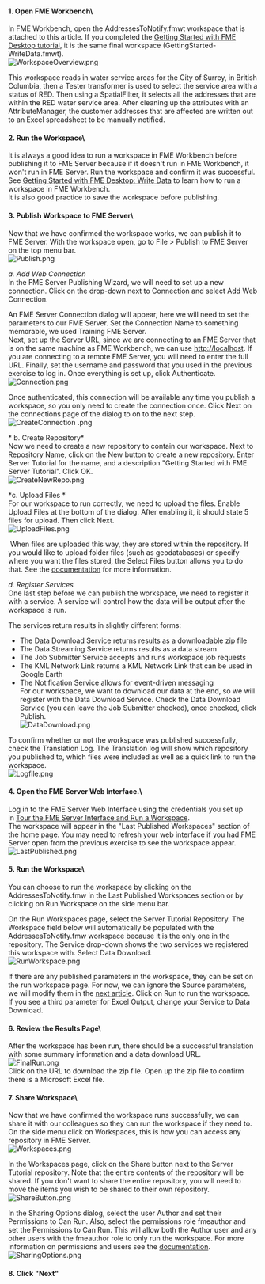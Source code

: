 <head><base target="_blank"> </head>

#### 1\. Open FME Workbench\
In FME Workbench, open the AddressesToNotify.fmwt workspace that is attached to this article. If you completed the [Getting Started with FME Desktop tutorial](https://community.safe.com/s/article/getting-started-with-fme-desktop-translate-data-be), it is the same final workspace (GettingStarted-WriteData.fmwt).\
![WorkspaceOverview.png](https://community.safe.com/servlet/rtaImage?eid=ka14Q000000lKMh&feoid=00N30000006n8wU&refid=0EM4Q00000292lQ)

This workspace reads in water service areas for the City of Surrey, in British Columbia, then a Tester transformer is used to select the service area with a status of RED. Then using a SpatialFilter, it selects all the addresses that are within the RED water service area. After cleaning up the attributes with an AttributeManager, the customer addresses that are affected are written out to an Excel spreadsheet to be manually notified.

#### 2\. Run the Workspace\
It is always a good idea to run a workspace in FME Workbench before publishing it to FME Server because if it doesn't run in FME Workbench, it won't run in FME Server. Run the workspace and confirm it was successful. See [Getting Started with FME Desktop: Write Data](https://community.safe.com/s/article/getting-started-with-fme-desktop-write-data) to learn how to run a workspace in FME Workbench.\
It is also good practice to save the workspace before publishing.

#### 3\. Publish Workspace to FME Server\
Now that we have confirmed the workspace works, we can publish it to FME Server. With the workspace open, go to File > Publish to FME Server on the top menu bar.\
![Publish.png](https://community.safe.com/servlet/rtaImage?eid=ka14Q000000lKMh&feoid=00N30000006n8wU&refid=0EM4Q00000292lM)

*a. Add Web Connection*\
In the FME Server Publishing Wizard, we will need to set up a new connection. Click on the drop-down next to Connection and select Add Web Connection.

An FME Server Connection dialog will appear, here we will need to set the parameters to our FME Server. Set the Connection Name to something memorable, we used Training FME Server.\
Next, set up the Server URL, since we are connecting to an FME Server that is on the same machine as FME Workbench, we can use [http://localhost](http://localhost/). If you are connecting to a remote FME Server, you will need to enter the full URL. Finally, set the username and password that you used in the previous exercise to log in. Once everything is set up, click Authenticate.\
![Connection.png](https://community.safe.com/servlet/rtaImage?eid=ka14Q000000lKMh&feoid=00N30000006n8wU&refid=0EM4Q00000292lu)

Once authenticated, this connection will be available any time you publish a workspace, so you only need to create the connection once. Click Next on the connections page of the dialog to on to the next step.\
![CreateConnection .png](https://community.safe.com/servlet/rtaImage?eid=ka14Q000000lKMh&feoid=00N30000006n8wU&refid=0EM4Q00000292lz)

* b. Create Repository*\
Now we need to create a new repository to contain our workspace. Next to Repository Name, click on the New button to create a new repository. Enter Server Tutorial for the name, and a description "Getting Started with FME Server Tutorial". Click OK.\
![CreateNewRepo.png](https://community.safe.com/servlet/rtaImage?eid=ka14Q000000lKMh&feoid=00N30000006n8wU&refid=0EM4Q00000292m4)

*c. Upload Files *\
For our workspace to run correctly, we need to upload the files. Enable Upload Files at the bottom of the dialog. After enabling it, it should state 5 files for upload. Then click Next.\
![UploadFiles.png](https://community.safe.com/servlet/rtaImage?eid=ka14Q000000lKMh&feoid=00N30000006n8wU&refid=0EM4Q00000292m9)

 When files are uploaded this way, they are stored within the repository. If you would like to upload folder files (such as geodatabases) or specify where you want the files stored, the Select Files button allows you to do that. See the [documentation](https://docs.safe.com/fme/html/FME_Desktop_Documentation/FME_Workbench/Workbench/Sharing_Custom_Resources.htm) for more information.

*d. Register Services*\
One last step before we can publish the workspace, we need to register it with a service. A service will control how the data will be output after the workspace is run.

The services return results in slightly different forms:

-   The Data Download Service returns results as a downloadable zip file
-   The Data Streaming Service returns results as a data stream
-   The Job Submitter Service accepts and runs workspace job requests
-   The KML Network Link returns a KML Network Link that can be used in Google Earth
-   The Notification Service allows for event-driven messaging\
For our workspace, we want to download our data at the end, so we will register with the Data Download Service. Check the Data Download Service (you can leave the Job Submitter checked), once checked, click Publish.\
![DataDownload.png](https://community.safe.com/servlet/rtaImage?eid=ka14Q000000lKMh&feoid=00N30000006n8wU&refid=0EM4Q00000292mE)

To confirm whether or not the workspace was published successfully, check the Translation Log. The Translation log will show which repository you published to, which files were included as well as a quick link to run the workspace.\
![Logfile.png](https://community.safe.com/servlet/rtaImage?eid=ka14Q000000lKMh&feoid=00N30000006n8wU&refid=0EM4Q00000292lg)

#### 4\. Open the FME Server Web Interface.\
Log in to the FME Server Web Interface using the credentials you set up in [Tour the FME Server Interface and Run a Workspace](https://community.safe.com/s/article/Tour-the-FME-Server-Interface-and-Run-a-Workspace).\
The workspace will appear in the "Last Published Workspaces" section of the home page. You may need to refresh your web interface if you had FME Server open from the previous exercise to see the workspace appear.\
![LastPublished.png](https://community.safe.com/servlet/rtaImage?eid=ka14Q000000lKMh&feoid=00N30000006n8wU&refid=0EM4Q00000292mT)

#### 5\. Run the Workspace\
You can choose to run the workspace by clicking on the AddressesToNotify.fmw in the Last Published Workspaces section or by clicking on Run Workspace on the side menu bar.

On the Run Workspaces page, select the Server Tutorial Repository. The Workspace field below will automatically be populated with the AddressesToNotify.fmw workspace because it is the only one in the repository. The Service drop-down shows the two services we registered this workspace with. Select Data Download.\
![RunWorkspace.png](https://community.safe.com/servlet/rtaImage?eid=ka14Q000000lKMh&feoid=00N30000006n8wU&refid=0EM4Q00000292mi)

If there are any published parameters in the workspace, they can be set on the run workspace page. For now, we can ignore the Source parameters, we will modify them in the [next article](https://community.safe.com/s/article/create-self-serve-access-to-data-with-fme-server). Click on Run to run the workspace.\
If you see a third parameter for Excel Output, change your Service to Data Download.

#### 6\. Review the Results Page\
After the workspace has been run, there should be a successful translation with some summary information and a data download URL.\
![FinalRun.png](https://community.safe.com/servlet/rtaImage?eid=ka14Q000000lKMh&feoid=00N30000006n8wU&refid=0EM4Q00000292mn)\
Click on the URL to download the zip file. Open up the zip file to confirm there is a Microsoft Excel file.

#### 7\. Share Workspace\
Now that we have confirmed the workspace runs successfully, we can share it with our colleagues so they can run the workspace if they need to. On the side menu click on Workspaces, this is how you can access any repository in FME Server.\
![Workspaces.png](https://community.safe.com/servlet/rtaImage?eid=ka14Q000000lKMh&feoid=00N30000006n8wU&refid=0EM4Q00000292ms)

In the Workspaces page, click on the Share button next to the Server Tutorial repository. Note that the entire contents of the repository will be shared. If you don't want to share the entire repository, you will need to move the items you wish to be shared to their own repository.\
![ShareButton.png](https://community.safe.com/servlet/rtaImage?eid=ka14Q000000lKMh&feoid=00N30000006n8wU&refid=0EM4Q00000292mx)

In the Sharing Options dialog, select the user Author and set their Permissions to Can Run. Also, select the permissions role fmeauthor and set the Permissions to Can Run. This will allow both the Author user and any other users with the fmeauthor role to only run the workspace. For more information on permissions and users see the [documentation](https://docs.safe.com/fme/html/FME_Server_Documentation/AdminGuide/AccessControl.htm?Highlight=permission).\
![SharingOptions.png](https://community.safe.com/servlet/rtaImage?eid=ka14Q000000lKMh&feoid=00N30000006n8wU&refid=0EM4Q00000292n7)
#### 8. Click "Next"
